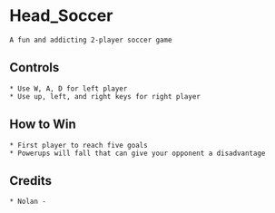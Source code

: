 # Head_Soccer
    A fun and addicting 2-player soccer game
 
## Controls
    * Use W, A, D for left player
    * Use up, left, and right keys for right player

## How to Win
    * First player to reach five goals
    * Powerups will fall that can give your opponent a disadvantage

## Credits
    * Nolan - 

